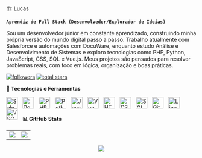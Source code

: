 🏗️ Lucas

**`Aprendiz de Full Stack (Desenvolvedor/Explorador de Ideias)`**

Sou um desenvolvedor júnior em constante aprendizado, construindo minha própria versão do mundo digital passo a passo. Trabalho atualmente com Salesforce e automações com DocuWare, enquanto estudo Análise e Desenvolvimento de Sistemas e exploro tecnologias como PHP, Python, JavaScript, CSS, SQL e Vue.js. Meus projetos são pensados para resolver problemas reais, com foco em lógica, organização e boas práticas.

<p align="left"> <a href="https://github.com/LucassolHenrique"> <img alt="followers" title="Me segue no GitHub" src="https://custom-icon-badges.demolab.com/github/followers/LucassolHenrique?color=236ad3&labelColor=1155ba&style=for-the-badge&logo=person-add&label=Follow&logoColor=white"/></a> 
<a href="https://github.com/LucassolHenrique?tab=repositories&sort=stargazers"> <img alt="total stars" title="Total de estrelas no GitHub" src="https://custom-icon-badges.demolab.com/github/stars/LucassolHenrique?color=55960c&style=for-the-badge&labelColor=488207&logo=star"/></a> </p>

**🧰 Tecnologias e Ferramentas**

<img align="left" alt="Salesforce" width="30px" style="padding-right:10px;" src="https://cdn.jsdelivr.net/gh/devicons/devicon/icons/salesforce/salesforce-original.svg" /> 

<img align="left" alt="DocuWare" width="30px" style="padding-right:10px;" src="https://avatars.githubusercontent.com/u/15280280?s=280&v=4" /> 

<img align="left" alt="PHP" width="30px" style="padding-right:10px;" src="https://cdn.jsdelivr.net/gh/devicons/devicon/icons/php/php-original.svg"/> 

<img align="left" alt="Python" width="30px" style="padding-right:10px;" src="https://cdn.jsdelivr.net/gh/devicons/devicon/icons/python/python-original.svg"/> 

<img align="left" alt="JavaScript" width="30px" style="padding-right:10px;" src="https://cdn.jsdelivr.net/gh/devicons/devicon/icons/javascript/javascript-plain.svg" />

<img align="left" alt="Vue" width="30px" style="padding-right:10px;" src="https://cdn.jsdelivr.net/gh/devicons/devicon/icons/vuejs/vuejs-original.svg" /> 

<img align="left" alt="HTML" width="30px" style="padding-right:10px;" src="https://cdn.jsdelivr.net/gh/devicons/devicon/icons/html5/html5-plain.svg" /> 

<img align="left" alt="CSS" width="30px" style="padding-right:10px;" src="https://cdn.jsdelivr.net/gh/devicons/devicon/icons/css3/css3-plain.svg" /> 

<img align="left" alt="SQL" width="30px" style="padding-right:10px;" src="https://cdn.jsdelivr.net/gh/devicons/devicon/icons/mysql/mysql-original.svg" /> 

<img align="left" alt="Git" width="30px" style="padding-right:10px;" src="https://cdn.jsdelivr.net/gh/devicons/devicon/icons/git/git-original.svg" /> 

<img align="left" alt="Linux" width="30px" style="padding-right:10px;" src="https://cdn.jsdelivr.net/gh/devicons/devicon/icons/linux/linux-original.svg" /> 

<img align="left" alt="VSCode" width="30px" style="padding-right:10px;" src="https://cdn.jsdelivr.net/gh/devicons/devicon/icons/vscode/vscode-original.svg" />

<br/>
<br/>


**📊 GitHub Stats**

<div align="center">
  <table>
    <tr>
      <td><img src="https://github-readme-stats.vercel.app/api?username=LucassolHenrique&show_icons=true&theme=gruvbox" /></td>
      <td><img src="https://github-readme-stats.vercel.app/api/top-langs/?username=LucassolHenrique&layout=compact&theme=gruvbox" /></td>
    </tr>
  </table>
</div>





<div align="center">
  <a href="https://wakatime.com/@Lucas_sol_itt">
    <img src="https://github-readme-stats.vercel.app/api/wakatime?username=Lucas_sol_itt&theme=gruvbox" />
  </a>
</div>




